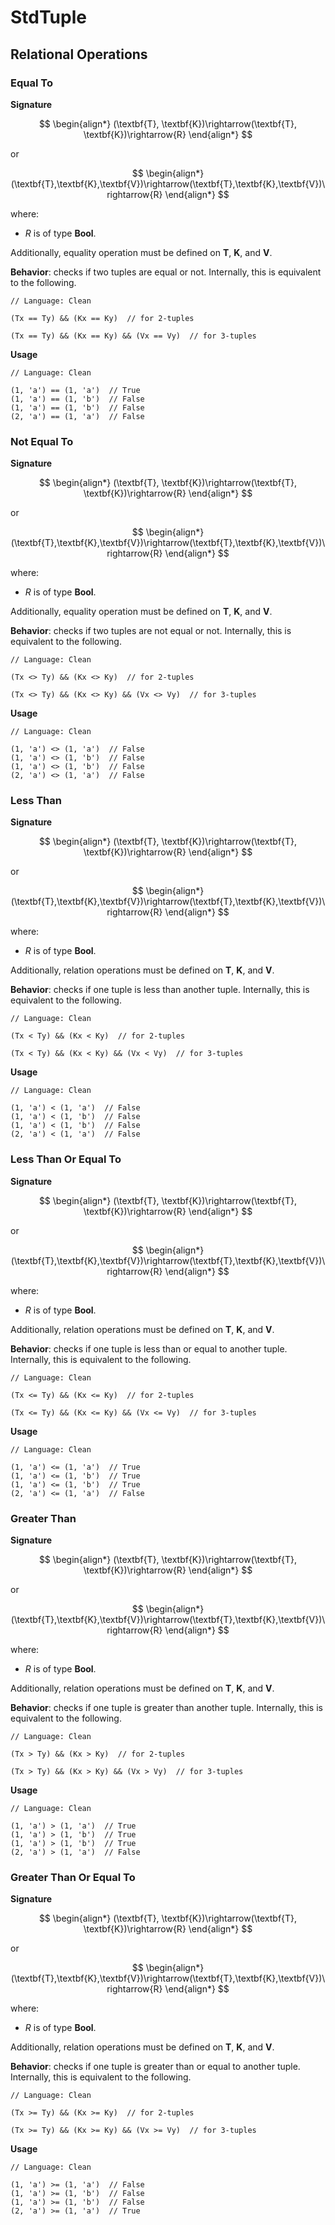 # StdTuple

## Relational Operations

### Equal To

**Signature**

$$
\begin{align*}
(\textbf{T}, \textbf{K})\rightarrow(\textbf{T}, \textbf{K})\rightarrow{R}
\end{align*}
$$

or

$$
\begin{align*}
(\textbf{T},\textbf{K},\textbf{V})\rightarrow(\textbf{T},\textbf{K},\textbf{V})\rightarrow{R}
\end{align*}
$$

where:
- $R$ is of type $\textbf{Bool}$.

Additionally, equality operation must be defined on $\textbf{T}$, $\textbf{K}$, and $\textbf{V}$.

**Behavior**: checks if two tuples are equal or not.
Internally, this is equivalent to the following.

```
// Language: Clean

(Tx == Ty) && (Kx == Ky)  // for 2-tuples

(Tx == Ty) && (Kx == Ky) && (Vx == Vy)  // for 3-tuples
```

**Usage**

```
// Language: Clean

(1, 'a') == (1, 'a')  // True
(1, 'a') == (1, 'b')  // False
(1, 'a') == (1, 'b')  // False
(2, 'a') == (1, 'a')  // False
```

### Not Equal To

**Signature**

$$
\begin{align*}
(\textbf{T}, \textbf{K})\rightarrow(\textbf{T}, \textbf{K})\rightarrow{R}
\end{align*}
$$

or

$$
\begin{align*}
(\textbf{T},\textbf{K},\textbf{V})\rightarrow(\textbf{T},\textbf{K},\textbf{V})\rightarrow{R}
\end{align*}
$$

where:
- $R$ is of type $\textbf{Bool}$.

Additionally, equality operation must be defined on $\textbf{T}$, $\textbf{K}$, and $\textbf{V}$.

**Behavior**: checks if two tuples are not equal or not.
Internally, this is equivalent to the following.

```
// Language: Clean

(Tx <> Ty) && (Kx <> Ky)  // for 2-tuples

(Tx <> Ty) && (Kx <> Ky) && (Vx <> Vy)  // for 3-tuples
```

**Usage**

```
// Language: Clean

(1, 'a') <> (1, 'a')  // False
(1, 'a') <> (1, 'b')  // False
(1, 'a') <> (1, 'b')  // False
(2, 'a') <> (1, 'a')  // False
```

### Less Than

**Signature**

$$
\begin{align*}
(\textbf{T}, \textbf{K})\rightarrow(\textbf{T}, \textbf{K})\rightarrow{R}
\end{align*}
$$

or

$$
\begin{align*}
(\textbf{T},\textbf{K},\textbf{V})\rightarrow(\textbf{T},\textbf{K},\textbf{V})\rightarrow{R}
\end{align*}
$$

where:
- $R$ is of type $\textbf{Bool}$.

Additionally, relation operations must be defined on $\textbf{T}$, $\textbf{K}$, and $\textbf{V}$.

**Behavior**: checks if one tuple is less than another tuple.
Internally, this is equivalent to the following.

```
// Language: Clean

(Tx < Ty) && (Kx < Ky)  // for 2-tuples

(Tx < Ty) && (Kx < Ky) && (Vx < Vy)  // for 3-tuples
```

**Usage**

```
// Language: Clean

(1, 'a') < (1, 'a')  // False
(1, 'a') < (1, 'b')  // False
(1, 'a') < (1, 'b')  // False
(2, 'a') < (1, 'a')  // False
```

### Less Than Or Equal To

**Signature**

$$
\begin{align*}
(\textbf{T}, \textbf{K})\rightarrow(\textbf{T}, \textbf{K})\rightarrow{R}
\end{align*}
$$

or

$$
\begin{align*}
(\textbf{T},\textbf{K},\textbf{V})\rightarrow(\textbf{T},\textbf{K},\textbf{V})\rightarrow{R}
\end{align*}
$$

where:
- $R$ is of type $\textbf{Bool}$.

Additionally, relation operations must be defined on $\textbf{T}$, $\textbf{K}$, and $\textbf{V}$.

**Behavior**: checks if one tuple is less than or equal to another tuple.
Internally, this is equivalent to the following.

```
// Language: Clean

(Tx <= Ty) && (Kx <= Ky)  // for 2-tuples

(Tx <= Ty) && (Kx <= Ky) && (Vx <= Vy)  // for 3-tuples
```

**Usage**

```
// Language: Clean

(1, 'a') <= (1, 'a')  // True
(1, 'a') <= (1, 'b')  // True
(1, 'a') <= (1, 'b')  // True
(2, 'a') <= (1, 'a')  // False
```

### Greater Than

**Signature**

$$
\begin{align*}
(\textbf{T}, \textbf{K})\rightarrow(\textbf{T}, \textbf{K})\rightarrow{R}
\end{align*}
$$

or

$$
\begin{align*}
(\textbf{T},\textbf{K},\textbf{V})\rightarrow(\textbf{T},\textbf{K},\textbf{V})\rightarrow{R}
\end{align*}
$$

where:
- $R$ is of type $\textbf{Bool}$.

Additionally, relation operations must be defined on $\textbf{T}$, $\textbf{K}$, and $\textbf{V}$.

**Behavior**: checks if one tuple is greater than another tuple.
Internally, this is equivalent to the following.

```
// Language: Clean

(Tx > Ty) && (Kx > Ky)  // for 2-tuples

(Tx > Ty) && (Kx > Ky) && (Vx > Vy)  // for 3-tuples
```

**Usage**

```
// Language: Clean

(1, 'a') > (1, 'a')  // True
(1, 'a') > (1, 'b')  // True
(1, 'a') > (1, 'b')  // True
(2, 'a') > (1, 'a')  // False
```

### Greater Than Or Equal To

**Signature**

$$
\begin{align*}
(\textbf{T}, \textbf{K})\rightarrow(\textbf{T}, \textbf{K})\rightarrow{R}
\end{align*}
$$

or

$$
\begin{align*}
(\textbf{T},\textbf{K},\textbf{V})\rightarrow(\textbf{T},\textbf{K},\textbf{V})\rightarrow{R}
\end{align*}
$$

where:
- $R$ is of type $\textbf{Bool}$.

Additionally, relation operations must be defined on $\textbf{T}$, $\textbf{K}$, and $\textbf{V}$.

**Behavior**: checks if one tuple is greater than or equal to another tuple.
Internally, this is equivalent to the following.

```
// Language: Clean

(Tx >= Ty) && (Kx >= Ky)  // for 2-tuples

(Tx >= Ty) && (Kx >= Ky) && (Vx >= Vy)  // for 3-tuples
```

**Usage**

```
// Language: Clean

(1, 'a') >= (1, 'a')  // False
(1, 'a') >= (1, 'b')  // False
(1, 'a') >= (1, 'b')  // False
(2, 'a') >= (1, 'a')  // True
```
